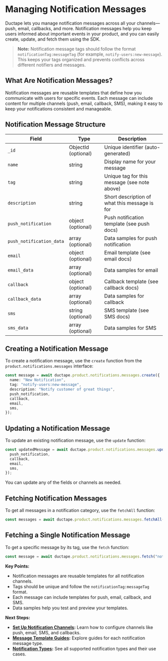 # Managing Notification Messages

Ductape lets you manage notification messages across all your channels—push, email, callbacks, and more. Notification messages help you keep users informed about important events in your product, and you can easily create, update, and fetch them using the SDK.

> **Note:** Notification message tags should follow the format `notificationTag:messageTag` (for example, `notify-users:new-message`). This keeps your tags organized and prevents conflicts across different notifiers and messages.

## What Are Notification Messages?
Notification messages are reusable templates that define how you communicate with users for specific events. Each message can include content for multiple channels (push, email, callback, SMS), making it easy to keep your notifications consistent and manageable.

## Notification Message Structure
| Field                   | Type                       | Description                                                      |
|-------------------------|----------------------------|------------------------------------------------------------------|
| `_id`                   | ObjectId (optional)        | Unique identifier (auto-generated)                               |
| `name`                  | string                     | Display name for your message                                    |
| `tag`                   | string                     | Unique tag for this message (see note above)                     |
| `description`           | string                     | Short description of what this message is for                    |
| `push_notification`     | object (optional)          | Push notification template (see push docs)                       |
| `push_notification_data`| array (optional)           | Data samples for push notification                               |
| `email`                 | object (optional)          | Email template (see email docs)                                  |
| `email_data`            | array (optional)           | Data samples for email                                           |
| `callback`              | object (optional)          | Callback template (see callback docs)                            |
| `callback_data`         | array (optional)           | Data samples for callback                                        |
| `sms`                   | string (optional)          | SMS template (see SMS docs)                                      |
| `sms_data`              | array (optional)           | Data samples for SMS                                             |

## Creating a Notification Message
To create a notification message, use the `create` function from the `product.notifications.messages` interface:

```typescript
const message = await ductape.product.notifications.messages.create({
  name: "New Notification",
  tag: "notify-users:new-message",
  description: "Notify customer of great things",
  push_notification,
  callback,
  email,
  sms,
});
```

## Updating a Notification Message
To update an existing notification message, use the `update` function:

```typescript
const updatedMessage = await ductape.product.notifications.messages.update("notify-users:new-message", {
  push_notification,
  callback,
  email,
  sms,
});
```

You can update any of the fields or channels as needed.

## Fetching Notification Messages
To get all messages in a notification category, use the `fetchAll` function:

```typescript
const messages = await ductape.product.notifications.messages.fetchAll("notify-users");
```

## Fetching a Single Notification Message
To get a specific message by its tag, use the `fetch` function:

```typescript
const message = await ductape.product.notifications.messages.fetch("notify-users:new-message");
```

**Key Points:**
- Notification messages are reusable templates for all notification channels.
- Tags should be unique and follow the `notificationTag:messageTag` format.
- Each message can include templates for push, email, callback, and SMS.
- Data samples help you test and preview your templates.

**Next Steps:**
- **[Set Up Notification Channels](../setting-up.md):** Learn how to configure channels like push, email, SMS, and callbacks.
- **[Message Template Guides](./):** Explore guides for each notification message type.
- **[Notification Types](../notifications.md):** See all supported notification types and their use cases.
